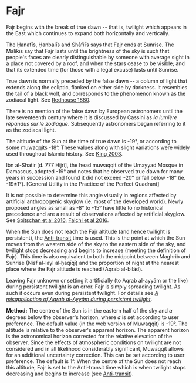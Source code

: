 # Fajr
Fajr begins with the break of true dawn -- that is, twilight which appears in the East which continues to expand both horizontally and vertically.

The Ḥanafīs, Ḥanbalīs and Shāfiʿīs says that Fajr ends at Sunrise. The Mālikīs say that Fajr lasts until the brightness of the sky is such that people's faces are clearly distinguishable by someone with average sight in a place not covered by a roof, and when the stars cease to be visible; and that its extended time (for those with a legal excuse) lasts until Sunrise.

True dawn is normally preceded by the false dawn -- a column of light that extends along the ecliptic, flanked on either side by darkness. It resembles the tail of a black wolf, and corresponds to the phenomenon known as the zodiacal light. See [Redhouse 1880](https://www.jstor.org/stable/25196852).

<note>There is no mention of the false dawn by European astronomers until the late seventeenth century where it is discussed by Cassini as _la lumière répandus sur le zodiaque_. Subsequently astronomers began referring to it as the zodiacal light.</note>

The altitude of the Sun at the time of true dawn is -19°, or according to some muwaqqits -18°. These values along with slight variations were widely used throughout Islamic history. See [King 2003](https://brill.com/abstract/title/7640).

<note type="warning">Ibn al-Shatir [d. 777 Hijrī], the head muwaqqit of the Umayyad Mosque in Damascus, adopted -19° and notes that he observed true dawn for many years in succession and found it did not exceed -20° or fall below -18° (ie. -19±1°). [General Utility in the Practice of the Perfect Quadrant]</note>

<note type="warning">It is not possible to determine this angle visually in regions affected by artificial anthropogenic skyglow (ie. most of the developed world). Newly proposed angles as small as -8° to -15° have little to no historical precedence and are a result of observations affected by artificial skyglow. See [Spitschan et al 2016](http://www.nature.com/articles/srep26756), [Falchi et al 2016](https://advances.sciencemag.org/content/2/6/e1600377.full).</note>

When the Sun does not reach the Fajr altitude (and hence twilight is persistent), the [Anti-transit](/anti-transit) time is used. This is the point at which the Sun moves from the western side of the sky to the eastern side of the sky, and twilight stops decreasing and begins to increase (meeting the definition of Fajr). This time is also equivalent to both the midpoint between Maghrib and Sunrise (Nisf al-layl al‑ḥaqīqī) and the proportion of night at the nearest place where the Fajr altitude is reached (Aqrab al-bilād).

<note type="warning">Leaving Fajr unknown or setting it artificially (to Aqrab al-ayyām or the like) during persistent twilight is an error. Fajr is simply spreading twilight. As such it occurs even during persistent twilight. For details see [_A misapplication of Aqrab al-Ayyām during persistent twilight_](/aqrab-al-ayyam).</note>

**Method:** The centre of the Sun is in the eastern half of the sky and 𝛼 degrees below the observer's horizon, where 𝛼 is set according to user preference. The default value (in the web version of Muwaqqit) is -19°. The altitude is relative to the observer's apparent horizon. The apparent horizon is the astronomical horizon corrected for the relative elevation of the observer. Since the effects of atmospheric conditions on twilight are not considered and in all likelihood considerably significant, Muwaqqit allows for an additional uncertainty correction. This can be set according to user preference. The default is 1°. When the centre of the Sun does not reach this altitude, Fajr is set to the Anti-transit time which is when twilight stops decreasing and begins to increase (see [Anti-transit](/anti-transit)).

